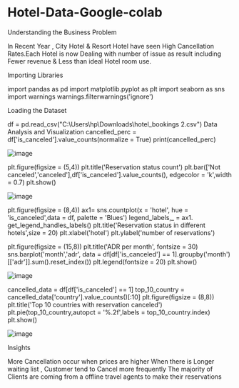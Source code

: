 # Hotel-Data-Google-colab

Understanding the Business Problem

In Recent Year , City Hotel & Resort Hotel have seen High Cancellation Rates.Each Hotel is now Dealing with number of issue as result including Fewer revenue & Less than ideal Hotel room use.

Importing Libraries

import pandas as pd 
import matplotlib.pyplot as plt
import seaborn as sns
import warnings
warnings.filterwarnings('ignore')


Loading the Dataset

df = pd.read_csv("C:\\Users\\hp\\Downloads\\hotel_bookings 2.csv")
Data Analysis and Visualization
cancelled_perc = df['is_canceled'].value_counts(normalize = True)
print(cancelled_perc)

![image](https://github.com/user-attachments/assets/569cfac0-0c17-435e-983d-7b36e91938bf)


plt.figure(figsize = (5,4))
plt.title('Reservation status count')
plt.bar(['Not canceled','canceled'],df['is_canceled'].value_counts(), edgecolor = 'k',width = 0.7)
plt.show()

![image](https://github.com/user-attachments/assets/b6ae71c1-ef00-456e-97c4-0fc963f8130b)


plt.figure(figsize = (8,4))
ax1= sns.countplot(x = 'hotel', hue = 'is_canceled',data = df, palette = 'Blues')
legend_labels,_ = ax1. get_legend_handles_labels()
plt.title('Reservation status in different hotels',size = 20)
plt.xlabel('hotel')
plt.ylabel('number of reservations')


plt.figure(figsize = (15,8))
plt.title('ADR per month', fontsize = 30)
sns.barplot('month','adr', data = df[df['is_canceled'] == 1].groupby('month')[['adr']].sum().reset_index())
plt.legend(fontsize = 20)
plt.show()

![image](https://github.com/user-attachments/assets/926caf23-76ef-4ecc-b9ec-2d92438d309f)


cancelled_data = df[df['is_canceled'] == 1]
top_10_country = cancelled_data['country'].value_counts()[:10]
plt.figure(figsize = (8,8))
plt.title('Top 10 countries with reservation canceled')
plt.pie(top_10_country,autopct = '%.2f',labels = top_10_country.index)
plt.show()

![image](https://github.com/user-attachments/assets/8745e28f-411f-4659-96bb-d4a9cb0261bf)


Insights

More Cancellation occur when prices are higher
When there is Longer waiting list , Customer tend to Cancel more frequently
The majority of Clients are coming from a offline travel agents to make their reservations
